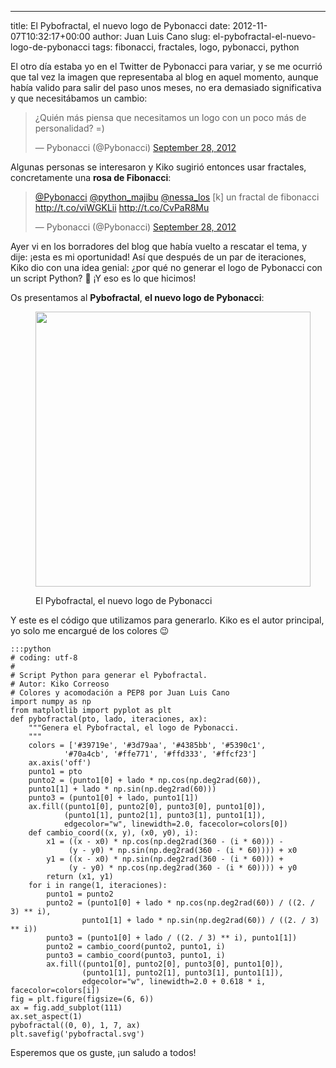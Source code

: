 ---
title: El Pybofractal, el nuevo logo de Pybonacci
date: 2012-11-07T10:32:17+00:00
author: Juan Luis Cano
slug: el-pybofractal-el-nuevo-logo-de-pybonacci
tags: fibonacci, fractales, logo, pybonacci, python

El otro día estaba yo en el Twitter de Pybonacci para variar, y se me ocurrió que tal vez la imagen que representaba al blog en aquel momento, aunque había valido para salir del paso unos meses, no era demasiado significativa y que necesitábamos un cambio:

<blockquote class="twitter-tweet" width="550">
  <p>
    ¿Quién más piensa que necesitamos un logo con un poco más de personalidad? =)
  </p>
  
  <p>
    &mdash; Pybonacci (@Pybonacci) <a href="https://twitter.com/Pybonacci/statuses/251580091757387776">September 28, 2012</a>
  </p>
</blockquote>



Algunas personas se interesaron y Kiko sugirió entonces usar fractales, concretamente una **rosa de Fibonacci**:

<blockquote class="twitter-tweet" width="550">
  <p>
    <a href="https://twitter.com/Pybonacci">@Pybonacci</a> <a href="https://twitter.com/python_majibu">@python_majibu</a> <a href="https://twitter.com/nessa_los">@nessa_los</a> [k] un fractal de fibonacci <a href="http://t.co/viWGKLii">http://t.co/viWGKLii</a> <a href="http://t.co/CvPaR8Mu">http://t.co/CvPaR8Mu</a>
  </p>
  
  <p>
    &mdash; Pybonacci (@Pybonacci) <a href="https://twitter.com/Pybonacci/statuses/251707454637883392">September 28, 2012</a>
  </p>
</blockquote>



Ayer vi en los borradores del blog que había vuelto a rescatar el tema, y dije: ¡esta es mi oportunidad! Así que después de un par de iteraciones, Kiko dio con una idea genial: ¿por qué no generar el logo de Pybonacci con un script Python? 🙂 ¡Y eso es lo que hicimos!

Os presentamos al **Pybofractal**, **el nuevo logo de Pybonacci**:<figure id="attachment_1205" style="width: 440px" class="wp-caption aligncenter">

[<img class=" wp-image-1205 " title="Pybofractal" alt="" src="http://new.pybonacci.org/images/2012/11/pybofractal1.png" height="440" width="440" srcset="https://pybonacci.org/wp-content/uploads/2012/11/pybofractal1.png 550w, https://pybonacci.org/wp-content/uploads/2012/11/pybofractal1-150x150.png 150w, https://pybonacci.org/wp-content/uploads/2012/11/pybofractal1-300x300.png 300w" sizes="(max-width: 440px) 100vw, 440px" />](http://new.pybonacci.org/images/2012/11/pybofractal1.png)<figcaption class="wp-caption-text">El Pybofractal, el nuevo logo de Pybonacci</figcaption></figure> 

<!--more-->

Y este es el código que utilizamos para generarlo. Kiko es el autor principal, yo solo me encargué de los colores 😉

    :::python
    # coding: utf-8
    #
    # Script Python para generar el Pybofractal.
    # Autor: Kiko Correoso
    # Colores y acomodación a PEP8 por Juan Luis Cano
    import numpy as np
    from matplotlib import pyplot as plt
    def pybofractal(pto, lado, iteraciones, ax):
        """Genera el Pybofractal, el logo de Pybonacci.
        """
        colors = ['#39719e', '#3d79aa', '#4385bb', '#5390c1',
                '#70a4cb', '#ffe771', '#ffd333', '#ffcf23']
        ax.axis('off')
        punto1 = pto
        punto2 = (punto1[0] + lado * np.cos(np.deg2rad(60)),
        punto1[1] + lado * np.sin(np.deg2rad(60)))
        punto3 = (punto1[0] + lado, punto1[1])
        ax.fill((punto1[0], punto2[0], punto3[0], punto1[0]),
                (punto1[1], punto2[1], punto3[1], punto1[1]),
                edgecolor="w", linewidth=2.0, facecolor=colors[0])
        def cambio_coord((x, y), (x0, y0), i):
            x1 = ((x - x0) * np.cos(np.deg2rad(360 - (i * 60))) -
                 (y - y0) * np.sin(np.deg2rad(360 - (i * 60)))) + x0
            y1 = ((x - x0) * np.sin(np.deg2rad(360 - (i * 60))) +
                 (y - y0) * np.cos(np.deg2rad(360 - (i * 60)))) + y0
            return (x1, y1)
        for i in range(1, iteraciones):
            punto1 = punto2
            punto2 = (punto1[0] + lado * np.cos(np.deg2rad(60)) / ((2. / 3) ** i),
                    punto1[1] + lado * np.sin(np.deg2rad(60)) / ((2. / 3) ** i))
            punto3 = (punto1[0] + lado / ((2. / 3) ** i), punto1[1])
            punto2 = cambio_coord(punto2, punto1, i)
            punto3 = cambio_coord(punto3, punto1, i)
            ax.fill((punto1[0], punto2[0], punto3[0], punto1[0]),
                    (punto1[1], punto2[1], punto3[1], punto1[1]),
                    edgecolor="w", linewidth=2.0 + 0.618 * i, facecolor=colors[i])
    fig = plt.figure(figsize=(6, 6))
    ax = fig.add_subplot(111)
    ax.set_aspect(1)
    pybofractal((0, 0), 1, 7, ax)
    plt.savefig('pybofractal.svg')

Esperemos que os guste, ¡un saludo a todos!